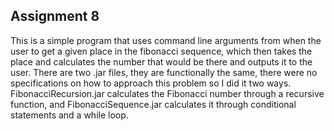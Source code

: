 ## Assignment 8

This is a simple program that uses command line arguments from when the user to get a given place in the fibonacci sequence, which then takes the 
place and calculates the number that would be there and outputs it to the user. There are two .jar files, they are functionally the same, there
were no specifications on how to approach this problem so I did it two ways. FibonacciRecursion.jar calculates the Fibonacci number through a
recursive function, and FibonacciSequence.jar calculates it through conditional statements and a while loop.